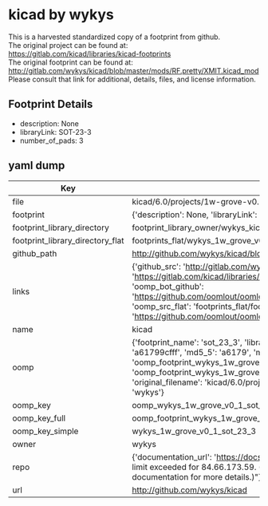 # kicad by wykys  
This is a harvested standardized copy of a footprint from github.  
The original project can be found at:  
https://gitlab.com/kicad/libraries/kicad-footprints  
The original footprint can be found at:
http://gitlab.com/wykys/kicad/blob/master/mods/RF.pretty/XMIT.kicad_mod
Please consult that link for additional, details, files, and license information.  
## Footprint Details
* description: None  
* libraryLink: SOT-23-3  
* number_of_pads: 3  
## yaml dump  
| Key | Value |  
| --- | --- |  
| file | kicad/6.0/projects/1w-grove-v0.1/1w-grove-v0.1.pretty/SOT-23-3.kicad_mod |  
| footprint | {'description': None, 'libraryLink': 'SOT-23-3', 'number_of_pads': 3} |  
| footprint_library_directory | footprint_library_owner/wykys_kicad |  
| footprint_library_directory_flat | footprints_flat/wykys_1w_grove_v0_1_sot_23_3/working |  
| github_path | http://github.com/wykys/kicad/blob/master/6.0/projects/1w-grove-v0.1/1w-grove-v0.1.pretty/SOT-23-3.kicad_mod |  
| links | {'github_src': 'http://gitlab.com/wykys/kicad/blob/master/mods/RF.pretty/XMIT.kicad_mod', 'github_src_repo': 'https://gitlab.com/kicad/libraries/kicad-footprints', 'oomp_bot': 'footprints/wykys_1w_grove_v0_1_sot_23_3/working', 'oomp_bot_github': 'https://github.com/oomlout/oomlout_oomp_footprint_bot/tree/main/footprints/wykys_1w_grove_v0_1_sot_23_3/working', 'oomp_src_flat': 'footprints_flat/footprints_flat/wykys_1w_grove_v0_1_sot_23_3/working', 'oomp_src_flat_github': 'https://github.com/oomlout/oomlout_oomp_footprint_src/tree/main/footprints_flat/wykys_1w_grove_v0_1_sot_23_3/working'} |  
| name | kicad |  
| oomp | {'footprint_name': 'sot_23_3', 'library_name': '1w_grove_v0_1', 'md5': 'a61799cfff77de22ad4fdcb864bc58f1', 'md5_10': 'a61799cfff', 'md5_5': 'a6179', 'md5_6': 'a61799', 'oomp_key': 'oomp_wykys_1w_grove_v0_1_sot_23_3', 'oomp_key_extra': 'oomp_footprint_wykys_1w_grove_v0_1_sot_23_3', 'oomp_key_full': 'oomp_footprint_wykys_1w_grove_v0_1_sot_23_3_a61799', 'oomp_key_simple': 'wykys_1w_grove_v0_1_sot_23_3', 'original_filename': 'kicad/6.0/projects/1w-grove-v0.1/1w-grove-v0.1.pretty/SOT-23-3.kicad_mod', 'owner_name': 'wykys'} |  
| oomp_key | oomp_wykys_1w_grove_v0_1_sot_23_3 |  
| oomp_key_full | oomp_footprint_wykys_1w_grove_v0_1_sot_23_3 |  
| oomp_key_simple | wykys_1w_grove_v0_1_sot_23_3 |  
| owner | wykys |  
| repo | {'documentation_url': 'https://docs.github.com/rest/overview/resources-in-the-rest-api#rate-limiting', 'message': "API rate limit exceeded for 84.66.173.59. (But here's the good news: Authenticated requests get a higher rate limit. Check out the documentation for more details.)"} |  
| url | http://github.com/wykys/kicad |  

